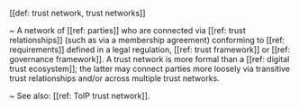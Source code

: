 [[def: trust network, trust networks]]

~ A network of [[ref: parties]] who are connected via [[ref: trust relationships]] (such as via a membership agreement) conforming to [[ref: requirements]] defined in a legal regulation, [[ref: trust framework]] or [[ref: governance framework]]. A trust network is more formal than a [[ref: digital trust ecosystem]]; the latter may connect parties more loosely via transitive trust relationships and/or across multiple trust networks.

~ See also: [[ref: ToIP trust network]].
